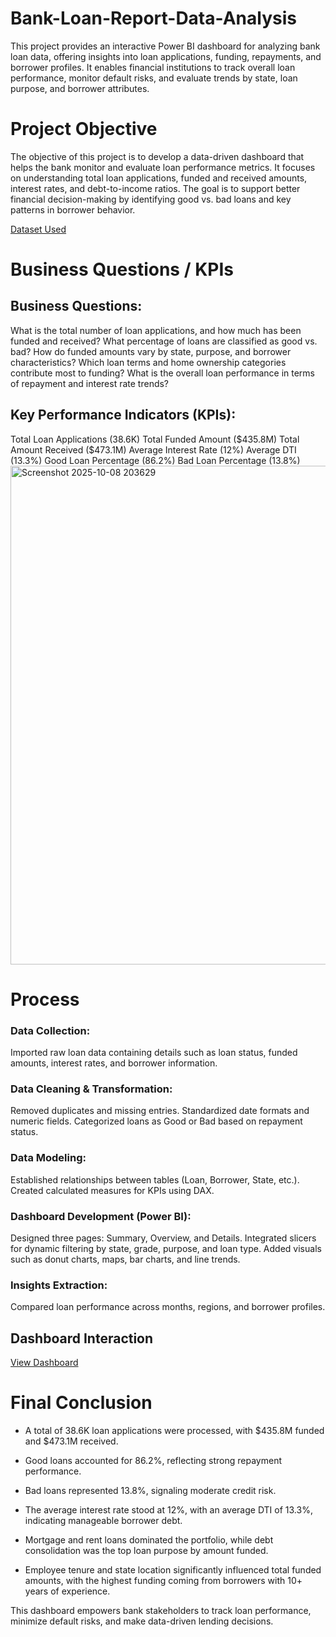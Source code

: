 # Bank-Loan-Report-Data-Analysis
This project provides an interactive Power BI dashboard for analyzing bank loan data, offering insights into loan applications, funding, repayments, and borrower profiles. It enables financial institutions to track overall loan performance, monitor default risks, and evaluate trends by state, loan purpose, and borrower attributes.

# Project Objective

The objective of this project is to develop a data-driven dashboard that helps the bank monitor and evaluate loan performance metrics. It focuses on understanding total loan applications, funded and received amounts, interest rates, and debt-to-income ratios. The goal is to support better financial decision-making by identifying good vs. bad loans and key patterns in borrower behavior.


<a href="https://github.com/DeepakfromSIT/Bank-Loan-Report-Data-Analysis/blob/main/financial_loan.csv">Dataset Used</a>

# Business Questions / KPIs

<h2>Business Questions:</h2>
What is the total number of loan applications, and how much has been funded and received?
What percentage of loans are classified as good vs. bad?
How do funded amounts vary by state, purpose, and borrower characteristics?
Which loan terms and home ownership categories contribute most to funding?
What is the overall loan performance in terms of repayment and interest rate trends?

<h2>Key Performance Indicators (KPIs):</h2>
Total Loan Applications (38.6K)
Total Funded Amount ($435.8M)
Total Amount Received ($473.1M)
Average Interest Rate (12%)
Average DTI (13.3%)
Good Loan Percentage (86.2%)
Bad Loan Percentage (13.8%)

<img width="1343" height="798" alt="Screenshot 2025-10-08 203629" src="https://github.com/user-attachments/assets/4c0b881d-8dbe-4510-9e2b-5ae6b7d3efe3" />


# Process

<h3>Data Collection:</h3>Imported raw loan data containing details such as loan status, funded amounts, interest rates, and borrower information.

<h3>Data Cleaning & Transformation:</h3>Removed duplicates and missing entries.
Standardized date formats and numeric fields.
Categorized loans as Good or Bad based on repayment status.

<h3>Data Modeling:</h3>Established relationships between tables (Loan, Borrower, State, etc.).
Created calculated measures for KPIs using DAX.

<h3>Dashboard Development (Power BI):</h3>Designed three pages: Summary, Overview, and Details.
Integrated slicers for dynamic filtering by state, grade, purpose, and loan type.
Added visuals such as donut charts, maps, bar charts, and line trends.

<h3>Insights Extraction:</h3>Compared loan performance across months, regions, and borrower profiles.

<h2>Dashboard Interaction</h2> <a href="https://github.com/DeepakfromSIT/Bank-Loan-Report-Data-Analysis/blob/main/Bank%20loan.pbix">View Dashboard</a>

# Final Conclusion

* A total of 38.6K loan applications were processed, with $435.8M funded and $473.1M received.

* Good loans accounted for 86.2%, reflecting strong repayment performance.

* Bad loans represented 13.8%, signaling moderate credit risk.

* The average interest rate stood at 12%, with an average DTI of 13.3%, indicating manageable borrower debt.

* Mortgage and rent loans dominated the portfolio, while debt consolidation was the top loan purpose by amount funded.

* Employee tenure and state location significantly influenced total funded amounts, with the highest funding coming from borrowers with 10+ years of experience.

This dashboard empowers bank stakeholders to track loan performance, minimize default risks, and make data-driven lending decisions.
